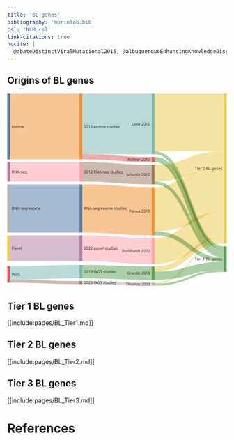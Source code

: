 ```yaml
---
title: 'BL genes'
bibliography: 'morinlab.bib'
csl: 'NLM.csl'
link-citations: true
nocite: |
  @abateDistinctViralMutational2015, @albuquerqueEnhancingKnowledgeDiscovery2017, @almasmoumFrequentLossBTG12021, @asmarGenomewideProfilingIdentifies2013, @bohleRoleEarlyBcell2013, @burkhardtClinicalRelevanceMolecular2022, @chapuyMolecularSubtypesDiffuse2018, @deschGenotypingCirculatingTumor2020, @drevalGeneticSubdivisionsFollicular2023, @dunsCharacterizationDLBCLPMBL2021, @fanComprehensiveCharacterizationDriver2020, @grandeGenomewideDiscoverySomatic2019, @kannengiesserFunctionalStructuralGenetic2009, @khodabakhshiRecurrentTargetsAberrant2012, @krysiakRecurrentSomaticMutations2017, @kuoRolePIM1Ibrutinibresistant2016, @kwanhianMicroRNA142Mutated202012, @lazarianHotspotMutationTranscription2021, @loveGeneticLandscapeMutations2012, @morinFrequentMutationHistonemodifying2011, @morinMutationalStructuralAnalysis2013, @morinSomaticMutationsAltering2010, @mottokIntegrativeGenomicAnalysis2019, @muppidiLossSignalingGa132014, @paneaWholeGenomeLandscape2019, @pasqualucciHypermutationMultipleProtooncogenes2001, @qiuIRF8mutantCellLymphoma2024, @ramirez-komoSpontaneousLossLineage2017, @reddyGeneticFunctionalDrivers2017, @reichelFlowSortingExome2015, @rossiCodingGenomeSplenic2012, @russler-germainMutationsAssociatedProgression2023, @sarkozyMutationalLandscapeGray2021, @schmitzBurkittLymphomaPathogenesis2012, @sneeringerCoordinatedActivitiesWildtype2010, @spinaGeneticsNodalMarginal2016, @tanakaFrequentIncidenceSomatic1992, @thomasGeneticSubgroupsInform2023, @trissalMIR142LossofFunctionMutations2018, @zhangGeneticHeterogeneityDiffuse2013, @zhangGenomicLandscapeMantle2014, @zhouSporadicEndemicBurkitt2019, @zmajkovicovaGenotypephenotypeCorrelationsWHIM2022
---
```


## Origins of BL genes

![](images/BL_sankey-1.svg)

## Tier 1 BL genes

[[include:pages/BL_Tier1.md]]

## Tier 2 BL genes

[[include:pages/BL_Tier2.md]]

## Tier 3 BL genes

[[include:pages/BL_Tier3.md]]

# References
